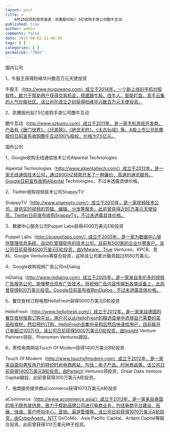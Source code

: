 ```yaml
---
layout: post
title: >
    6月20日风险投资速递：凯撒股份拟7.5亿收购手游公司酷牛互动
published: true
author: admin
comments: false
date: 2015-06-02 11:06:56
tags: [ ]
categories: [ ]
permalink: "7802"
---
```



国内公司

1、牛股王获得险峰华兴数百万元天使投资

牛股王（http://www.niuguwang.com）成立于2014年，一个新上线的手机炒股软件，致力于帮助用户获得交易机会，搭建跟牛股、找牛人、智能盯盘，高手云集的人气炒股社区。该公司在成立之初获得险峰华兴数百万元天使投资。

2、凯撒股份拟7.5亿收购手游公司酷牛互动

酷牛互动（http://www.szkuniu.com）成立于2011年，是一家手机游戏开发商，产品有《唐门世界》、《兄弟萌》、《绝世天府》、《太古仙域》等。A股上市公司凯撒股份日前宣布收购酷牛互动100%股权，价格为7.5亿元。

国外公司

1、Google收购无线通信技术公司Alpental Technologies

Alpental Technologies（http://www.alpentaltech.com/）成立于2012年，是一家无线通信技术公司，通过60GHZ频带开发了一种廉价、高速的通讯服务。Google日前宣布收购Alpental Technologies，不过未透露具体价格。

2、Twitter收购视频技术公司SnappyTV

SnappyTV（http://www.snappytv.com/）成立于2010年，是一家视频技术公司，提供实时视频的剪辑、编辑、分发等服务，此前曾获得近80万美元天使投资。Twitter日前宣布收购SnappyTV，不过未透露具体价格。

3、数据中心服务公司Puppet Labs获得4000万美元E轮投资

Puppet Labs（http://puppetlabs.com/）成立于2005年，是一家为数据中心提供管理信息系统、自动化管理软件的技术公司，目前有500家的企业付费客户。该公司日前获得4000万美元E轮投资，由VMware、True Ventures、KPCB、思科、Google Ventures等联合投资，这样该公司累计融资超过8550万美元。

4、Google收购视频广告公司mDialog

mDialog（http://www.mdialog.com）成立于2005年，是一家来自多伦多的视频广告服务公司，能够整合现有广告技术，将视频广告内容传输到各类设备上，此前曾获得800万美元投资。Google日前宣布收购mDialog，不过未透露具体价格。

5、餐饮食材订购电商HelloFresh获得5000万美元D轮投资

HelloFresh（http://www.hellofresh.com/）成立于2012年，是一家来自德国的餐饮食材按周订购平台，用户可以从HelloFresh的精选菜单中选择自己需要的菜品和食材，然后预约订购，HelloFresh会集中采购后然后快递给用户，目前每月订单超过100万份。该公司日前获得5000万美元D轮投资，由Insight Venture Partners领投，Phenomen Ventures跟投。

6、男性电商网站Touch Of Modern获得1400万美元B轮投资

Touch Of Modern（http://www.touchofmodern.com）成立于2012年，是一家来自面向男性用户的特价时尚电商网站，包括：电子产品、时尚商品等。该公司日前获得1400万美元B轮投资，由Partech Ventures领投资，Great Oaks Venture Capital跟投，此前曾获得300万美元A轮投资。

7、电商服务提供商aCommerce获得1070万美元A轮投资

aCommerce（http://www.acommerce.asia/）成立于2013年，是一家来自泰国的电子商务提供商，致力于帮助品牌公司进行电商业务，包括电商平台建设、拓展、快递、客户呼叫中心、营销、渠道管理等。该公司日前获得1070万美元A轮投资，由CyberAgent、NTT DoCoMo、Asia Pacific Capital、Ardent Capital等联合投资，此前曾获得310万美元种子投资。